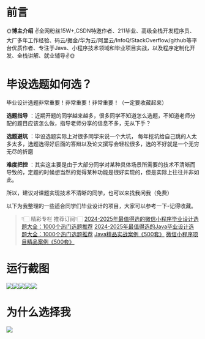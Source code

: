 # 前言

🌞**博主介绍**
✌全网粉丝15W+,CSDN特邀作者、211毕业、高级全栈开发程序员、大厂多年工作经验、码云/掘金/华为云/阿里云/InfoQ/StackOverflow/github等平台优质作者、专注于Java、小程序技术领域和毕业项目实战，以及程序定制化开发、全栈讲解、就业辅导✌🌞

# 毕设选题如何选？

毕业设计选题非常重要！非常重要！非常重要！（一定要收藏起来）

**选题指导** ：近期开题的同学越来越多，很多同学不知道怎么选题，不知道老师分配的题目应该怎么做，指导老师分享的信息不多，无从下手？

**选题避坑** ：毕设选题实际上对很多同学来说一个大坑，
每年挖坑给自己跳的人太多太多，选题选得好后面的答辩以及论文撰写会轻松很多，选的不好就是一个无穷无尽的折磨

**难度把控** ：其实这主要是由于大部分同学对某种具体场景所需要的技术不清晰而导致的，定题的时候想当然的觉得某种功能是很好实现的，但是实际上往往并非如此。

所以，建议对课题实现技术不清晰的同学，也可以来找我问我（免费）

以下为我整理的一些适合同学们毕业设计的项目，大家可以参考一下-记得收藏。

> 👇🏻 精彩专栏 推荐订阅👇🏻
> [2024-2025年最值得选的微信小程序毕业设计选题大全：1000个热门选题推荐](https://www.yuque.com/cxycsx/bve3ul)
> [2024-2025年最值得选的Java毕业设计选题大全：1000个热门选题推荐](https://www.yuque.com/cxycsx/bve3ul)
> [Java精品实战案例《500套》](https://www.yuque.com/cxycsx/bve3ul)
> [微信小程序项目精品案例《500套》](https://www.yuque.com/cxycsx/bve3ul)

# 运行截图

![](http://www.bysj52.com/uploadfile/ueditor/image/202306/%E6%AF%95%E8%AE%BEspringboot276%E5%9F%BA%E4%BA%8EJS%E7%9A%84%E4%B8%AA%E4%BA%BA%E4%BA%91%E7%9B%98%E7%AE%A1%E7%90%86%E7%B3%BB%E7%BB%9F%E7%9A%84%E6%AF%95%E4%B8%9A%E8%AE%BE%E8%AE%A1/5.png)![](http://www.bysj52.com/uploadfile/ueditor/image/202306/%E6%AF%95%E8%AE%BEspringboot276%E5%9F%BA%E4%BA%8EJS%E7%9A%84%E4%B8%AA%E4%BA%BA%E4%BA%91%E7%9B%98%E7%AE%A1%E7%90%86%E7%B3%BB%E7%BB%9F%E7%9A%84%E6%AF%95%E4%B8%9A%E8%AE%BE%E8%AE%A1/3.png)![](http://www.bysj52.com/uploadfile/ueditor/image/202306/%E6%AF%95%E8%AE%BEspringboot276%E5%9F%BA%E4%BA%8EJS%E7%9A%84%E4%B8%AA%E4%BA%BA%E4%BA%91%E7%9B%98%E7%AE%A1%E7%90%86%E7%B3%BB%E7%BB%9F%E7%9A%84%E6%AF%95%E4%B8%9A%E8%AE%BE%E8%AE%A1/2.png)![](http://www.bysj52.com/uploadfile/ueditor/image/202306/%E6%AF%95%E8%AE%BEspringboot276%E5%9F%BA%E4%BA%8EJS%E7%9A%84%E4%B8%AA%E4%BA%BA%E4%BA%91%E7%9B%98%E7%AE%A1%E7%90%86%E7%B3%BB%E7%BB%9F%E7%9A%84%E6%AF%95%E4%B8%9A%E8%AE%BE%E8%AE%A1/4.png)![](http://www.bysj52.com/uploadfile/ueditor/image/202306/%E6%AF%95%E8%AE%BEspringboot276%E5%9F%BA%E4%BA%8EJS%E7%9A%84%E4%B8%AA%E4%BA%BA%E4%BA%91%E7%9B%98%E7%AE%A1%E7%90%86%E7%B3%BB%E7%BB%9F%E7%9A%84%E6%AF%95%E4%B8%9A%E8%AE%BE%E8%AE%A1/1.png)

# 为什么选择我

![](http://upload.cxycsx.vip/%E6%9C%AA%E5%91%BD%E5%90%8D__2024-09-06+10_52_44.jpg)

